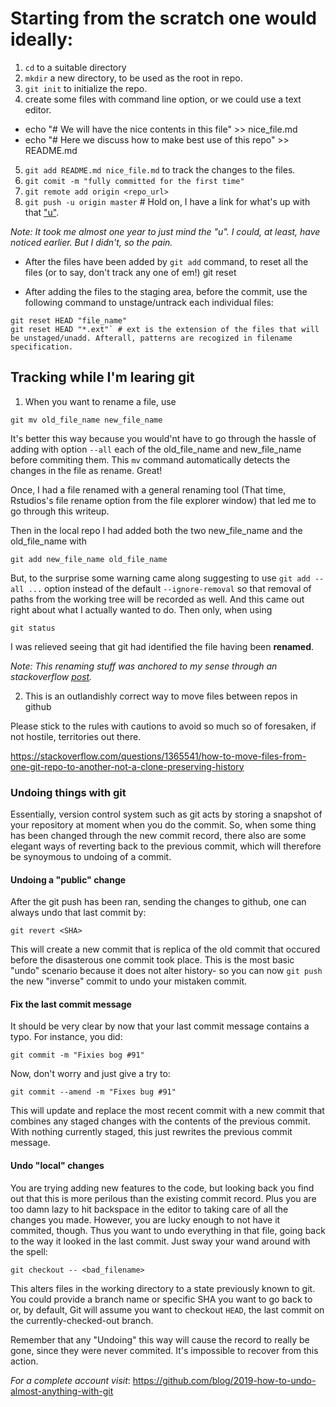 # Starting from the scratch one would ideally:

1. `cd` to a suitable directory
2. `mkdir` a new directory, to be used as the root in repo.
3. `git init` to initialize the repo.
4. create some files with command line option, or we could use a text editor.
 - echo "# We will have the nice contents in this file" >> nice_file.md
 - echo "# Here we discuss how to make best use of this repo" >> README.md
5. `git add README.md nice_file.md` to track the changes to the files.
6. `git comit -m "fully committed for the first time"`
7. `git remote add origin <repo_url>`
8. `git push -u origin master` # Hold on, I have a link for what's up with that ["u"](http://stackoverflow.com/questions/5697750/what-exactly-does-the-u-do-git-push-u-origin-master-vs-git-push-origin-ma).

_Note: It took me almost one year to just mind the "u". I could, at least, have noticed earlier. But I didn't, so the pain._

- After the files have been added by `git add` command, to reset all the files (or to say, don't track any one of em!)
git reset

- After adding the files to the staging area, before the commit, use the following command to unstage/untrack each individual files:

```
git reset HEAD "file_name"
git reset HEAD "*.ext"` # ext is the extension of the files that will be unstaged/unadd. Afterall, patterns are recogized in filename specification.
```
## Tracking while I'm learing git

1. When you want to rename a file, use

 ```
 git mv old_file_name new_file_name
 ```
 It's better this way because you would'nt have to go through the hassle of adding with option `--all` each of the old_file_name and new_file_name before commiting them.
 This `mv` command automatically detects the changes in the file as rename. Great!

 Once, I had a file renamed with a general renaming tool (That time, Rstudios's file rename option from the file explorer window) that led me to go through this writeup.

 Then in the local repo I had added both the two new_file_name and the old_file_name with

 ```
 git add new_file_name old_file_name
 ```
 But, to the surprise some warning came along suggesting to use `git add --all ...` option instead of the default `--ignore-removal` so that removal of paths from the working tree will be recorded as well. And this came out right about what I actually wanted to do. Then only, when using

 ```
 git status
 ```
 I was relieved seeing that git had identified the file having been **renamed**.

 _Note: This renaming stuff was anchored to my sense through an stackoverflow [post](http://stackoverflow.com/questions/6628539/how-to-tell-git-that-its-the-same-directory-just-a-different-name)._

2. This is an outlandishly correct way to move files between repos in github

 Please stick to the rules with cautions to avoid so much so of foresaken, if not hostile, territories out there.

 https://stackoverflow.com/questions/1365541/how-to-move-files-from-one-git-repo-to-another-not-a-clone-preserving-history

### Undoing things with git

Essentially, version control system such as git acts by storing a snapshot of your repository at moment when you do the commit. So, when some thing has been changed through the new commit record, there also are some elegant ways of reverting back to the previous commit, which will therefore be synoymous to undoing of a commit.

#### Undoing a "public" change

After the git push has been ran, sending the changes to github, one can always undo that last commit by:

```
git revert <SHA>
```
This will create a new commit that is replica of the old commit that occured before the disasterous one commit took place. This is the most basic "undo" scenario because it does not alter history- so you can now `git push` the new "inverse" commit to undo your mistaken commit.

#### Fix the last commit message

It should be very clear by now that your last commit message contains a typo. For instance, you did:

```
git commit -m "Fixies bog #91"
```
Now, don't worry and just give a try to:

```
git commit --amend -m "Fixes bug #91"
```
This will update and replace the most recent commit with a new commit that combines any staged changes with the contents of the previous commit. With nothing currently staged, this just rewrites the previous commit message.

#### Undo "local" changes

You are trying adding new features to the code, but looking back you find out that this is more perilous than the existing commit record. Plus you are too damn lazy to hit backspace in the editor to taking care of all the changes you made. However, you are lucky enough to not have it commited, though. Thus you want to undo everything in that file, going back to the way it looked in the last commit. Just sway your wand around with the spell:

```
git checkout -- <bad_filename>
```
This alters files in the working directory to a state previously known to git. You could provide a branch name or specific SHA you want to go back to or, by default, Git will assume you want to checkout `HEAD`, the last commit on the currently-checked-out branch.

Remember that any "Undoing" this way will cause the record to really be gone, since they were never commited. It's impossible to recover from this action.

*For a complete account visit*: https://github.com/blog/2019-how-to-undo-almost-anything-with-git
